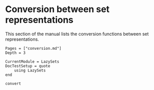 # Conversion between set representations

This section of the manual lists the conversion functions between set
representations.

```@contents
Pages = ["conversion.md"]
Depth = 3
```

```@meta
CurrentModule = LazySets
DocTestSetup = quote
    using LazySets
end
```

```@docs
convert
```
